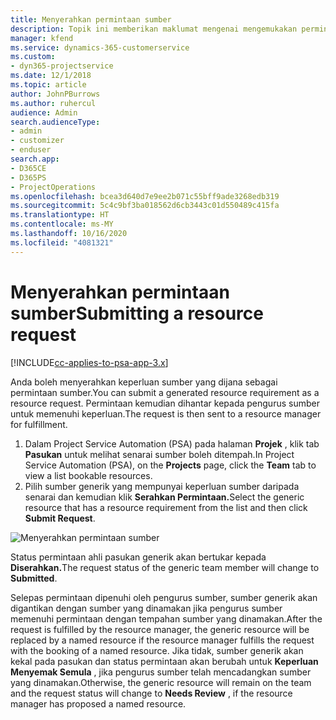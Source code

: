 ```yaml
---
title: Menyerahkan permintaan sumber
description: Topik ini memberikan maklumat mengenai mengemukakan permintaan untuk sumber projek.
manager: kfend
ms.service: dynamics-365-customerservice
ms.custom:
- dyn365-projectservice
ms.date: 12/1/2018
ms.topic: article
author: JohnPBurrows
ms.author: ruhercul
audience: Admin
search.audienceType:
- admin
- customizer
- enduser
search.app:
- D365CE
- D365PS
- ProjectOperations
ms.openlocfilehash: bcea3d640d7e9ee2b071c55bff9ade3268edb319
ms.sourcegitcommit: 5c4c9bf3ba018562d6cb3443c01d550489c415fa
ms.translationtype: HT
ms.contentlocale: ms-MY
ms.lasthandoff: 10/16/2020
ms.locfileid: "4081321"
---
```

# <a name="submitting-a-resource-request"></a><span data-ttu-id="0e20d-103">Menyerahkan permintaan sumber</span><span class="sxs-lookup"><span data-stu-id="0e20d-103">Submitting a resource request</span></span>

[!INCLUDE[cc-applies-to-psa-app-3.x](../includes/cc-applies-to-psa-app-3x.md)]

<span data-ttu-id="0e20d-104">Anda boleh menyerahkan keperluan sumber yang dijana sebagai permintaan sumber.</span><span class="sxs-lookup"><span data-stu-id="0e20d-104">You can submit a generated resource requirement as a resource request.</span></span> <span data-ttu-id="0e20d-105">Permintaan kemudian dihantar kepada pengurus sumber untuk memenuhi keperluan.</span><span class="sxs-lookup"><span data-stu-id="0e20d-105">The request is then sent to a resource manager for fulfillment.</span></span>

1. <span data-ttu-id="0e20d-106">Dalam Project Service Automation (PSA) pada halaman **Projek** , klik tab **Pasukan** untuk melihat senarai sumber boleh ditempah.</span><span class="sxs-lookup"><span data-stu-id="0e20d-106">In Project Service Automation (PSA), on the **Projects** page, click the **Team** tab to view a list bookable resources.</span></span> 
2. <span data-ttu-id="0e20d-107">Pilih sumber generik yang mempunyai keperluan sumber daripada senarai dan kemudian klik **Serahkan Permintaan.**</span><span class="sxs-lookup"><span data-stu-id="0e20d-107">Select the generic resource that has a resource requirement from the list and then click **Submit Request**.</span></span>

![Menyerahkan permintaan sumber](media/RM-how-to-18.png)

<span data-ttu-id="0e20d-109">Status permintaan ahli pasukan generik akan bertukar kepada **Diserahkan.**</span><span class="sxs-lookup"><span data-stu-id="0e20d-109">The request status of the generic team member will change to **Submitted**.</span></span>

<span data-ttu-id="0e20d-110">Selepas permintaan dipenuhi oleh pengurus sumber, sumber generik akan digantikan dengan sumber yang dinamakan jika pengurus sumber memenuhi permintaan dengan tempahan sumber yang dinamakan.</span><span class="sxs-lookup"><span data-stu-id="0e20d-110">After the request is fulfilled by the resource manager, the generic resource will be replaced by a named resource if the resource manager fulfills the request with the booking of a named resource.</span></span> <span data-ttu-id="0e20d-111">Jika tidak, sumber generik akan kekal pada pasukan dan status permintaan akan berubah untuk **Keperluan Menyemak Semula** , jika pengurus sumber telah mencadangkan sumber yang dinamakan.</span><span class="sxs-lookup"><span data-stu-id="0e20d-111">Otherwise, the generic resource will remain on the team and the request status will change to **Needs Review** , if the resource manager has proposed a named resource.</span></span>
